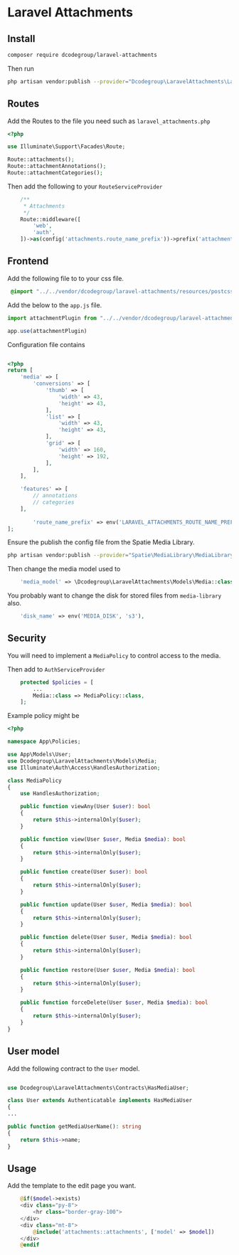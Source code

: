 # Laravel Attachments

## Install

```bash
composer require dcodegroup/laravel-attachments
```

Then run

```bash
php artisan vendor:publish --provider="Dcodegroup\LaravelAttachments\LaravelAttachmentsServiceProvider"
```

## Routes 

Add the Routes to the file you need such as `laravel_attachments.php`

```php
<?php

use Illuminate\Support\Facades\Route;

Route::attachments();
Route::attachmentAnnotations();
Route::attachmentCategories();
```

Then add the following to your `RouteServiceProvider`

```php
    /**
     * Attachments
     */
    Route::middleware([
        'web',
        'auth',
    ])->as(config('attachments.route_name_prefix'))->prefix('attachments')->group(base_path('routes/laravel_attachments.php'));
```

## Frontend

Add the following file to to your css file.

```css
 @import "../../vendor/dcodegroup/laravel-attachments/resources/postcss/attachments.pcss";
```

Add the below to the `app.js` file.

```js
import attachmentPlugin from "../../vendor/dcodegroup/laravel-attachments/resources/js/plugin"

app.use(attachmentPlugin)
```

Configuration file contains

```php

<?php
return [
    'media' => [
        'conversions' => [
            'thumb' => [
                'width' => 43,
                'height' => 43,
            ],
            'list' => [
                'width' => 43,
                'height' => 43,
            ],
            'grid' => [
                'width' => 160,
                'height' => 192,
            ],
        ],
    ],

    'features' => [
        // annotations
        // categories
    ],
    
        'route_name_prefix' => env('LARAVEL_ATTACHMENTS_ROUTE_NAME_PREFIX', 'attachments'),
];

```

Ensure the publish the config file from the Spatie Media Library.

```bash
php artisan vendor:publish --provider="Spatie\MediaLibrary\MediaLibraryServiceProvider" --tag="medialibrary-config"
```

Then change the media model used to 

```php
    'media_model' => \Dcodegroup\LaravelAttachments\Models\Media::class,
```

You probably want to change the disk for stored files from `media-library` also.

```php
    'disk_name' => env('MEDIA_DISK', 's3'),
```

## Security

You will need to implement a `MediaPolicy` to control access to the media.

Then add to `AuthServiceProvider`


```php
    protected $policies = [
        ...
        Media::class => MediaPolicy::class,
    ];

```

Example policy might be

```php
<?php

namespace App\Policies;

use App\Models\User;
use Dcodegroup\LaravelAttachments\Models\Media;
use Illuminate\Auth\Access\HandlesAuthorization;

class MediaPolicy
{
    use HandlesAuthorization;

    public function viewAny(User $user): bool
    {
        return $this->internalOnly($user);
    }

    public function view(User $user, Media $media): bool
    {
        return $this->internalOnly($user);
    }

    public function create(User $user): bool
    {
        return $this->internalOnly($user);
    }

    public function update(User $user, Media $media): bool
    {
        return $this->internalOnly($user);
    }

    public function delete(User $user, Media $media): bool
    {
        return $this->internalOnly($user);
    }

    public function restore(User $user, Media $media): bool
    {
        return $this->internalOnly($user);
    }

    public function forceDelete(User $user, Media $media): bool
    {
        return $this->internalOnly($user);
    }
}
```


## User model

Add the following contract to the `User` model.

```php  

use Dcodegroup\LaravelAttachments\Contracts\HasMediaUser;

class User extends Authenticatable implements HasMediaUser
{
...

public function getMediaUserName(): string
{
    return $this->name;
}
```

## Usage

Add the template to the edit page you want.

```php
    @if($model->exists)
    <div class="py-8">
        <hr class="border-gray-100">
    </div>
    <div class="mt-8">
        @include('attachments::attachments', ['model' => $model])
    </div>
    @endif

```

